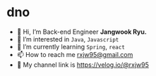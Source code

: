 # dno

- 👋 Hi, I’m Back-end Engineer **Jangwook Ryu.**
- 👀 I’m interested in `Java`, `Javascript`
- 🌱 I’m currently learning `Spring`, `react`
- 📫 How to reach me rxjw95@gmail.com
- 🧺 My channel link is https://velog.io/@rxjw95

<!---
rxjw95/rxjw95 is a ✨ special ✨ repository because its `README.md` (this file) appears on your GitHub profile.
You can click the Preview link to take a look at your changes.
--->
